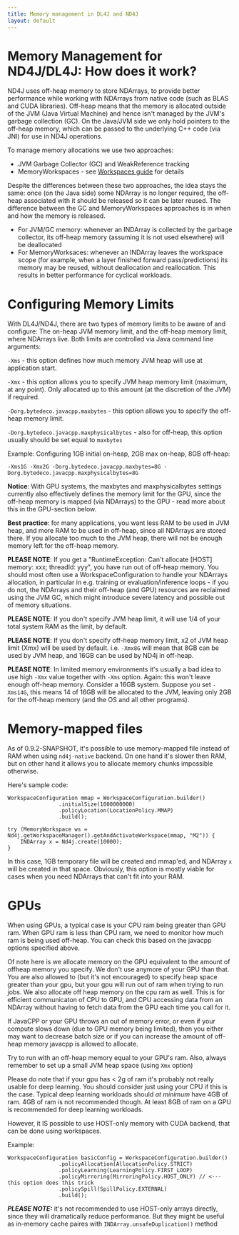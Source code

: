 ```yaml
---
title: Memory management in DL4J and ND4J
layout: default
---
```


# Memory Management for ND4J/DL4J: How does it work?

ND4J uses off-heap memory to store NDArrays, to provide better performance while working with NDArrays from native code (such as BLAS and CUDA libraries).
Off-heap means that the memory is allocated outside of the JVM (Java Virtual Machine) and hence isn't managed by the JVM's garbage collection (GC). On the Java/JVM side we only hold pointers to the off-heap memory, which can be passed to the underlying C++ code (via JNI) for use in ND4J operations.

To manage memory allocations we use two approaches:

- JVM Garbage Collector (GC) and WeakReference tracking
- MemoryWorkspaces - see [Workspaces guide](https://deeplearning4j.org/workspaces) for details

Despite the differences between these two approaches, the idea stays the same: once (on the Java side) some NDArray is no longer required, the off-heap associated with it should be released so it can be later reused. The difference between the GC and MemoryWorkspaces approaches is in when and how the memory is released.

- For JVM/GC memory: whenever an INDArray is collected by the garbage collector, its off-heap memory (assuming it is not used elsewhere) will be deallocated
- For MemoryWorksaces: whenever an INDArray leaves the workspace scope (for example, when a layer finished forward pass/predictions) its memory may be reused, without deallocation and reallocation. This results in better performance for cyclical workloads.


# Configuring Memory Limits

With DL4J/ND4J, there are two types of memory limits to be aware of and configure: The on-heap JVM memory limit, and the off-heap memory limit, where NDArrays live. Both limits are controlled via Java command line arguments:

`-Xms` - this option defines how much memory JVM heap will use at application start.

`-Xmx` - this option allows you to specify JVM heap memory limit (maximum, at any point). Only allocated up to this amount (at the discretion of the JVM) if required.

`-Dorg.bytedeco.javacpp.maxbytes`  - this option allows you to specify the off-heap memory limit.

`-Dorg.bytedeco.javacpp.maxphysicalbytes`  - also for off-heap, this option usually should be set equal to `maxbytes`

Example: Configuring 1GB initial on-heap, 2GB max on-heap, 8GB off-heap:

```-Xms1G -Xmx2G -Dorg.bytedeco.javacpp.maxbytes=8G -Dorg.bytedeco.javacpp.maxphysicalbytes=8G```

**Notice**: With GPU systems, the maxbytes and maxphysicalbytes settings currently also effectively defines the memory limit for the GPU, since the off-heap memory is mapped (via NDArrays) to the GPU - read more about this in the GPU-section below.

**Best practice**: for many applications, you want less RAM to be used in JVM heap, and more RAM to be used in off-heap, since all NDArrays are stored there. If you allocate too much to the JVM heap, there will not be enough memory left for the off-heap memory.

**PLEASE NOTE**: If you get a "RuntimeException: Can't allocate [HOST] memory: xxx; threadId: yyy", you have run out of off-heap memory. You should most often use a WorkspaceConfiguration to handle your NDArrays allocation, in particular in e.g. training or evaluation/inference loops - if you do not, the NDArrays and their off-heap (and GPU) resources are reclaimed using the JVM GC, which might introduce severe latency and possible out of memory situations.

**PLEASE NOTE**: If you don't specify JVM heap limit, it will use 1/4 of your total system RAM as the limit, by default.

**PLEASE NOTE**: If you don't specify off-heap memory limit, x2 of JVM heap limit (Xmx) will be used by default. i.e. `-Xmx8G` will mean that 8GB can be used by JVM heap, and 16GB can be used by ND4j in off-heap.

**PLEASE NOTE**: In limited memory environments it's usually a bad idea to use high `-Xmx` value together with `-Xms` option. Again: this won't leave enough off-heap memory. Consider a 16GB system. Suppose you set `-Xms14G`, this means 14 of 16GB will be allocated to the JVM, leaving only 2GB for the off-heap memory (and the OS and all other programs).


# Memory-mapped files

As of 0.9.2-SNAPSHOT, it's possible to use memory-mapped file instead of RAM when using `nd4j-native` backend. On one hand it's slower then RAM, but on other hand it allows you to allocate memory chunks impossible otherwise.

Here's sample code:

```
WorkspaceConfiguration mmap = WorkspaceConfiguration.builder()
                .initialSize(1000000000)
                .policyLocation(LocationPolicy.MMAP)
                .build();
                
try (MemoryWorkspace ws = Nd4j.getWorkspaceManager().getAndActivateWorkspace(mmap, "M2")) {
    INDArray x = Nd4j.create(10000);
}
``` 
In this case, 1GB temporary file will be created and mmap'ed, and NDArray `x` will be created in that space.
Obviously, this option is mostly viable for cases when you need NDArrays that can't fit into your RAM.



# GPUs

When using GPUs, a typical case is your CPU ram being greater than GPU ram. When GPU ram is less than CPU ram, we need to monitor how much ram is being used off-heap. You can check this based on the javacpp options specified above.

Of note here is we allocate memory on the GPU equivalent to the amount of offheap memory you specify. We don't use anymore of your GPU than that. You are also allowed to (but it's not encouraged) to specify heap space greater than your gpu, but your gpu will run out of ram when trying to run jobs.
We also allocate off heap memory on the cpu ram as well. This is for efficient communicaton of CPU to GPU, and CPU accessing data from an NDArray without having to fetch data from the GPU each time you call for it.

If JavaCPP or your GPU throws an out of memory error, or even if your compute slows down (due to GPU memory being limited), then you either may want to decrease batch size or if you can increase the amount of off-heap memory javacpp is allowed to allocate.

Try to run with an off-heap memory equal to your GPU's ram. Also, always remember to set up a small JVM heap space (using `Xmx` option)

Please do note that if your gpu has < 2g of ram it's probably not really usable for deep learning. You should consider just using your CPU if this is the case. Typical deep learning workloads should *at minimum* have 4GB of ram. 4GB of ram is not recommended though. At least 8GB of ram on a GPU is recommended for deep learning workloads.

However, it IS possible to use HOST-only memory with CUDA backend, that can be done using workspaces.

Example:
```
WorkspaceConfiguration basicConfig = WorkspaceConfiguration.builder()
                .policyAllocation(AllocationPolicy.STRICT)
                .policyLearning(LearningPolicy.FIRST_LOOP)
                .policyMirroring(MirroringPolicy.HOST_ONLY) // <--- this option does this trick
                .policySpill(SpillPolicy.EXTERNAL)
                .build();
```

***PLEASE NOTE:*** it's not recommended to use HOST-only arrays directly, since they will dramatically reduce performance. But they might be useful as in-memory cache paires with `INDArray.unsafeDuplication()` method
